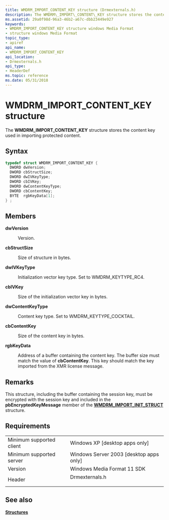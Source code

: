 ```yaml
---
title: WMDRM_IMPORT_CONTENT_KEY structure (Drmexternals.h)
description: The WMDRM\_IMPORT\_CONTENT\_KEY structure stores the content key used in importing protected content.
ms.assetid: 29a0f98d-96a3-46b2-a67c-dbb23449e927
keywords:
- WMDRM_IMPORT_CONTENT_KEY structure windows Media Format
- structure windows Media Format
topic_type:
- apiref
api_name:
- WMDRM_IMPORT_CONTENT_KEY
api_location:
- Drmexternals.h
api_type:
- HeaderDef
ms.topic: reference
ms.date: 05/31/2018
---
```


# WMDRM\_IMPORT\_CONTENT\_KEY structure

The **WMDRM\_IMPORT\_CONTENT\_KEY** structure stores the content key used in importing protected content.

## Syntax


```C++
typedef struct WMDRM_IMPORT_CONTENT_KEY {
  DWORD dwVersion;
  DWORD cbStructSize;
  DWORD dwIVKeyType;
  DWORD cbIVKey;
  DWORD dwContentKeyType;
  DWORD cbContentKey;
  BYTE  rgbKeyData[1];
} ;
```



## Members

<dl> <dt>

**dwVersion**
</dt> <dd>

Version.

</dd> <dt>

**cbStructSize**
</dt> <dd>

Size of structure in bytes.

</dd> <dt>

**dwIVKeyType**
</dt> <dd>

Initialization vector key type. Set to WMDRM\_KEYTYPE\_RC4.

</dd> <dt>

**cbIVKey**
</dt> <dd>

Size of the initialization vector key in bytes.

</dd> <dt>

**dwContentKeyType**
</dt> <dd>

Content key type. Set to WMDRM\_KEYTYPE\_COCKTAIL.

</dd> <dt>

**cbContentKey**
</dt> <dd>

Size of the content key in bytes.

</dd> <dt>

**rgbKeyData**
</dt> <dd>

Address of a buffer containing the content key. The buffer size must match the value of **cbContentKey**. This key should match the key imported from the XMR license message.

</dd> </dl>

## Remarks

This structure, including the buffer containing the session key, must be encrypted with the session key and included in the **pbEncryptedKeyMessage** member of the [**WMDRM\_IMPORT\_INIT\_STRUCT**](/windows/desktop/api/wmsdkidl/ns-wmsdkidl-wmdrm_import_init_struct) structure.

## Requirements



|                                     |                                                                                           |
|-------------------------------------|-------------------------------------------------------------------------------------------|
| Minimum supported client<br/> | Windows XP \[desktop apps only\]<br/>                                               |
| Minimum supported server<br/> | Windows Server 2003 \[desktop apps only\]<br/>                                      |
| Version<br/>                  | Windows Media Format 11 SDK<br/>                                                    |
| Header<br/>                   | <dl> <dt>Drmexternals.h</dt> </dl> |



## See also

<dl> <dt>

[**Structures**](structures.md)
</dt> </dl>

 

 





